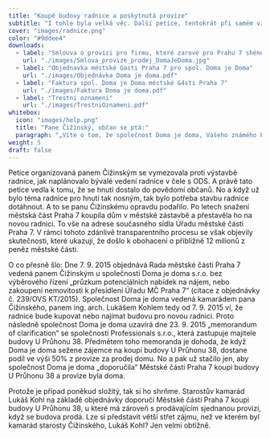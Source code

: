 ```yaml
---
title: "Koupě budovy radnice a poskytnutá provize"
subtitle: "I tohle byla velká věc. Další petice, tentokrát při samém vzniku hnutí Praha Sobě."
cover: "images/radnice.png"
color: "#9ddee4"
downloads:
  - label: "Smlouva o provizi pro firmu, které zarove pro Prahu 7 shénéla budovu ke koupi"
    url: "./images/Smlova_provize_prodej_DomaJeDoma.jpg"
  - label: "Objednavka méstské Gasti Praha 7 pro spol. Doma je Doma"
    url: "./images/Objednávka Doma je doma.pdf"
  - label: "Faktura spol. Doma je Doma méstské &4sti Praha 7"
    url: "./images/Faktura Doma je doma.pdf"
  - label: "Trestni oznameni"
    url: "./images/TrestniOznameni.pdf"
whitebox:
  icon: "images/help.png"
  title: "Pane Čižinský, občan se ptá:"
  paragraph: "„Víte o tom, že společnost Doma je doma, Vašeho známého Lukáše Kohla, měla s prodávajícím sjednánu provizi v případě prodeje budovy U Průhonu 38, když zároveň pro Městskou část za peníze sháněla možné budovy ke koupi?"
weight: 5
draft: false
---
```



Petice organizovaná panem Čižinským se vymezovala proti výstavbě radnice, jak naplánovalo bývalé vedení radnice v čele s ODS. A právě tato petice vedla k tomu, že se hnutí dostalo do povědomí občanů. No a když už bylo téma radnice pro hnutí tak nosným, tak bylo potřeba stavbu radnice dotáhnout. A to se panu Čižinskému opravdu podařilo. 
Po letech snažení městská část Praha 7 koupila dům v městské zástavbě a přestavěla ho na novou radnici. To vše na adrese současného sídla Úřadu městské části Praha 7. V rámci tohoto zdánlivě transparentního procesu se však objevily skutečnosti, které ukazují, že došlo k obohacení o přibližně 12 milionů z peněz městské části.



O co přesně šlo:
Dne 7. 9. 2015 objednává Rada městské části Praha 7 vedená panem Čižinským u společnosti Doma je doma s.r.o. bez výběrového řízení „průzkum potenciálních nabídek na nájem, nebo zakoupení nemovitosti k přesídlení Úřadu MČ Praha 7“ (citace z objednávky č. 239/OVS KT/2015). 
Společnost Doma je doma vedená kamarádem pana Čižinského, panem ing. arch. Lukášem Kohlem tedy od 7. 9. 2015 ví, že radnice bude kupovat nebo najímat budovu pro novou radnici. Proto následně společnost Doma je doma  uzavírá dne 23. 9. 2015 „memorandum of clarification“ se společností Professionals s.r.o., která zastupuje majitele budovy U Průhonu 38. 
Předmětem toho memoranda je dohoda, že když Doma je doma sežene zájemce na koupi budovy U Průhonu 38, dostane podíl ve výši 50% z provize za prodej domu. No a pak už stačilo jen, aby společnost Doma je doma „doporučila“ Městské části Praha 7 koupi budovy U Průhonu 38 a provize byla doma.  


Protože je případ poněkud složitý, tak si ho shrňme. 
Starostův kamarád Lukáš Kohl na základě objednávky doporučí Městské části Praha 7 koupi budovy U Průhonu 38, u které má zároveň s prodávajícím sjednanou provizi, když se budova prodá. 
Lze si představit větší střet zájmu, než ve kterém byl kamarád starosty Čižinského, Lukáš Kohl? Jen velmi obtížně.


 

